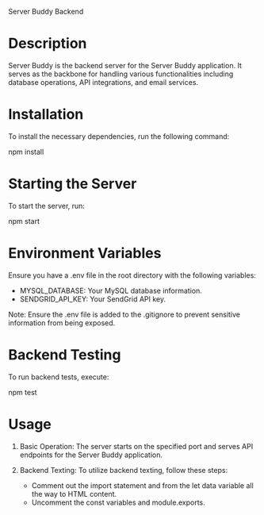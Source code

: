 Server Buddy Backend

# Description
Server Buddy is the backend server for the Server Buddy application. It serves as the backbone for handling various functionalities including database operations, API integrations, and email services.

# Installation
To install the necessary dependencies, run the following command:

npm install

# Starting the Server
To start the server, run:

npm start

# Environment Variables
Ensure you have a .env file in the root directory with the following variables:

- MYSQL_DATABASE: Your MySQL database information.
- SENDGRID_API_KEY: Your SendGrid API key.

Note: Ensure the .env file is added to the .gitignore to prevent sensitive information from being exposed.

# Backend Testing
To run backend tests, execute:

npm test

# Usage
1. Basic Operation: The server starts on the specified port and serves API endpoints for the Server Buddy application.

2. Backend Texting: To utilize backend texting, follow these steps:
    - Comment out the import statement and from the let data variable all the way to HTML content.
    - Uncomment the const variables and module.exports.



